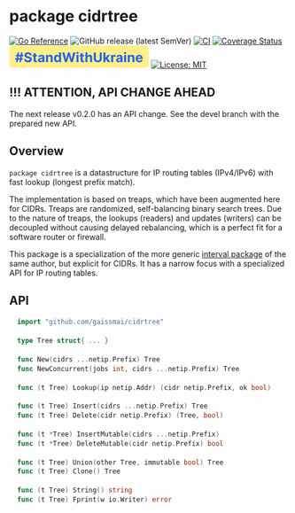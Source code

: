 # package cidrtree
[![Go Reference](https://pkg.go.dev/badge/github.com/gaissmai/cidrtree.svg)](https://pkg.go.dev/github.com/gaissmai/cidrtree#section-documentation)
![GitHub release (latest SemVer)](https://img.shields.io/github/v/release/gaissmai/cidrtree)
[![CI](https://github.com/gaissmai/cidrtree/actions/workflows/go.yml/badge.svg)](https://github.com/gaissmai/cidrtree/actions/workflows/go.yml)
[![Coverage Status](https://coveralls.io/repos/github/gaissmai/cidrtree/badge.svg)](https://coveralls.io/github/gaissmai/cidrtree)
[![Stand With Ukraine](https://raw.githubusercontent.com/vshymanskyy/StandWithUkraine/main/badges/StandWithUkraine.svg)](https://stand-with-ukraine.pp.ua)
[![License: MIT](https://img.shields.io/badge/License-MIT-yellow.svg)](https://opensource.org/licenses/MIT)

## !!! ATTENTION, API CHANGE AHEAD

The next release v0.2.0 has an API change. See the devel branch with the prepared new API.

## Overview

`package cidrtree` is a datastructure for IP routing tables (IPv4/IPv6) with fast lookup (longest prefix match).

The implementation is based on treaps, which have been augmented here for CIDRs. Treaps are randomized, self-balancing binary search trees. Due to the nature of treaps, the lookups (readers) and updates (writers) can be decoupled without causing delayed rebalancing, which is a perfect fit for a software router or firewall.

This package is a specialization of the more generic [interval package] of the same author,
but explicit for CIDRs. It has a narrow focus with a specialized API for IP routing tables.

[interval package]: https://github.com/gaissmai/interval

## API
```go
  import "github.com/gaissmai/cidrtree"

  type Tree struct{ ... }

  func New(cidrs ...netip.Prefix) Tree
  func NewConcurrent(jobs int, cidrs ...netip.Prefix) Tree

  func (t Tree) Lookup(ip netip.Addr) (cidr netip.Prefix, ok bool)

  func (t Tree) Insert(cidrs ...netip.Prefix) Tree
  func (t Tree) Delete(cidr netip.Prefix) (Tree, bool)

  func (t *Tree) InsertMutable(cidrs ...netip.Prefix)
  func (t *Tree) DeleteMutable(cidr netip.Prefix) bool

  func (t Tree) Union(other Tree, immutable bool) Tree
  func (t Tree) Clone() Tree

  func (t Tree) String() string
  func (t Tree) Fprint(w io.Writer) error
```
